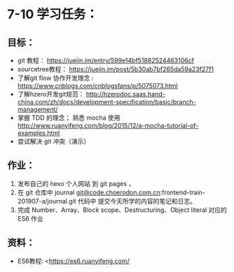 # 7-10 学习任务：

## 目标：

- git 教程： https://juejin.im/entry/599e14bf51882524463106cf
- sourcetree教程： https://juejin.im/post/5b30ab7bf265da59a23f27f1
- 了解git flow 协作开发理念 : https://www.cnblogs.com/cnblogsfans/p/5075073.html
- 了解hzero开发git规范： http://hzerodoc.saas.hand-china.com/zh/docs/development-specification/basic/branch-management/
- 掌握 TDD 的理念； 熟悉 mocha 使用   http://www.ruanyifeng.com/blog/2015/12/a-mocha-tutorial-of-examples.html
- 尝试解决 git 冲突（演示）



## 作业：

1. 发布自己的 hexo 个人网站 到 git pages ，
2. 在 git 仓库中 journal git@code.choerodon.com.cn:frontend-train-201907-a/journal.git 代码中 提交今天所学的内容的笔记和日志。
3. 完成 Number、Array、Block scope、Destructuring、Object literal  对应的 ES6 作业


## 资料：

- ES6教程: <https://es6.ruanyifeng.com/
